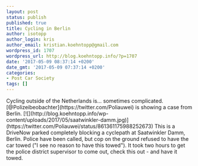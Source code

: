 ```yaml
---
layout: post
status: publish
published: true
title: Cycling in Berlin
author: isotopp
author_login: kris
author_email: kristian.koehntopp@gmail.com
wordpress_id: 1707
wordpress_url: http://blog.koehntopp.info/?p=1707
date: '2017-05-09 08:37:14 +0200'
date_gmt: '2017-05-09 07:37:14 +0200'
categories:
- Post Car Society
tags: []
---
```

<p>Cycling outside of the Netherlands is… sometimes complicated. [@Polizeibeobachter](https://twitter.com/Poliauwei) is showing a case from Berlin. [![](http://blog.koehntopp.info/wp-content/uploads/2017/05/saatwinkler-damm.jpg)](https://twitter.com/Poliauwei/status/861361175988252673) This is a DriveNow parked completely blocking a cyclepath at Saatwinkler Damm, Berlin. Police have been called, but cop on the ground refused to have the car towed ("I see no reason to have this towed"). It took two hours to get the police district supervisor to come out, check this out - and have it towed.</p>
